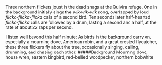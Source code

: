 Three northern flickers joust in the dead snags at the Quivira refuge. One in the background initially sings the _wik-wik-wik_ song, overlapped by loud _flicka-flicka-flicka_ calls of a second bird. Ten seconds later half-hearted _flicka-flicka_ calls are followed by a drum, lasting a second and a half, at the rate of about 22 raps per second. 

I listen well beyond this half minute: As birds in the background carry on, especially a mourning dove, American robin, and a great crested flycatcher, these three flickers fly about the tree, occasionally singing, calling, drumming, and chasing each other.
#####Background
Mourning dove, house wren, eastern kingbird, red-bellied woodpecker, northern bobwhite
